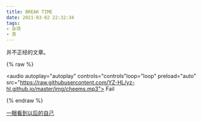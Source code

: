 ```yaml
---
title: BREAK TIME
date: 2021-03-02 22:32:34
tags:
- 杂项
- 丧
---
```


并不正经的文章。

<!-- more -->

{% raw %}


<audio autoplay="autoplay" controls="controls"loop="loop" preload="auto" src="https://raw.githubusercontent.com/YZ-HL/yz-hl.github.io/master/img/cheems.mp3">
  		Fail
</audio>

<style type="text/css">
     audio{
             display: none;
         }
</style>

{% endraw %}


[一眼看到以后的自己](https://www.bilibili.com/video/BV1eN41197of)